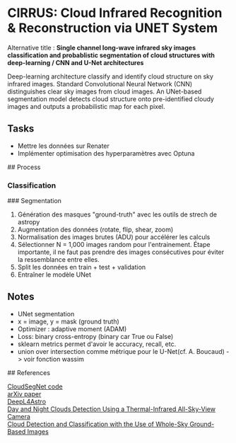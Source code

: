 # **CIRRUS**: Cloud Infrared Recognition & Reconstruction via UNET System

Alternative title : **Single channel long-wave infrared sky images classification and probablistic segmentation of cloud structures with deep-learning / CNN and U-Net architectures**


Deep-learning architecture classify and identify cloud structure on sky infrared images. Standard Convolutional Neural Network (CNN) distinguishes clear sky images from cloud images. An UNet-based segmentation model detects cloud structure onto pre-identified cloudy images and outputs a probabilistic map for each pixel.

## Tasks

- Mettre les données sur Renater
- Implémenter optimisation des hyperparamètres avec Optuna

## Process

### Classification

### Segmentation
1. Génération des masques "ground-truth" avec les outils de strech de astropy
2. Augmentation des données (rotate, flip, shear, zoom)
3. Normalisation des images brutes (ADU) pour accélérer les calculs
4. Sélectionner N = 1,000 images random pour l'entrainement. Étape importante, il ne faut pas prendre des images consécutives pour éviter la ressemblance entre elles.
5. Split les données en train + test + validation
6. Entraîner le modèle UNet

## Notes

- UNet segmentation
- x = image, y = mask (ground truth)
- Optimizer : adaptive moment (ADAM)
- Loss: binary cross-entropy (binary car True ou False)
- sklearn metrics permet d'avoir le accuracy, recall, etc.
- union over intersection comme métrique pour le U-Net(cf. A. Boucaud) -> voir fonction wassim

## References

[CloudSegNet code](https://github.com/Soumyabrata/CloudSegNet) <br>
[arXiv paper](https://arxiv.org/pdf/1904.07979.pdf) <br>
[DeepL4Astro](https://github.com/ASKabalan/deeplearning4astro_tools/blob/master/dltools/batch.py) <br>
[Day and Night Clouds Detection Using a Thermal-Infrared All-Sky-View Camera](https://doi.org/10.3390/rs13091852) <br>
[Cloud Detection and Classification with the Use of Whole-Sky Ground-Based Images]( https://www.researchgate.net/publication/227860342) <br>
